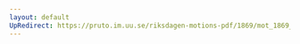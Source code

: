 ```yaml
---
layout: default
UpRedirect: https://pruto.im.uu.se/riksdagen-motions-pdf/1869/mot_1869__ak__121/mot_1869__ak__121-001.pdf
---
```

